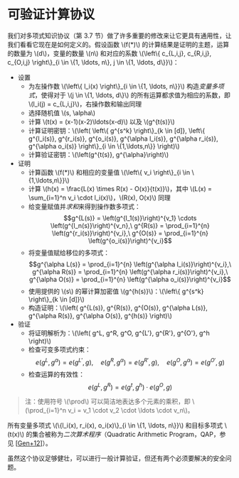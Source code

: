 # 可验证计算协议

我们对多项式知识协议（第 3.7 节）做了许多重要的修改来让它更具有通用性，让我们看看它现在是如何定义的。假设函数 \\(f(\*)\\) 的计算结果是证明的主题，运算的数量为 \\(d\\)，变量的数量 \\(n\\) 和对应的系数 \\(\left\\{ c_{L,i,j}, c_{R,i,j}, c_{O,i,j} \right\\}_{i \in \\{1, \ldots, n\\}, j \in \\{1, \ldots, d\\}}\\)：

* 设置
  * 为左操作数 \\(\left\\{ l\_i(x) \right\\}\_{i \in \\{1, \ldots, n\\}}\\) 构造*变量多项式*，使得对于 \\(j \in \\{1, \ldots, d\\}\\) 的所有运算都求值为相应的系数，即 \\(l_i(j) = c_{L,i,j}\\)，右操作数和输出同理
  * 选择随机值 \\(s, \alpha\\)
  * 计算 \\(t(x) = (x-1)(x-2)\ldots(x-d)\\) 以及 \\(g^{t(s)}\\)
  * 计算证明密钥：\\(\left( \left\\{ g^{s^k} \right\\}\_{k \in [d]}, \left\\{ g^{l_i(s)}, g^{r_i(s)}, g^{o_i(s)}, g^{\alpha l_i(s)}, g^{\alpha r_i(s)}, g^{\alpha o_i(s)} \right\\}\_{i \in \\{1,\ldots,n\\}} \right)\\)
  * 计算验证密钥：\\(\left(g^{t(s)}, g^{\alpha}\right)\\)
* 证明
  * 计算函数 \\(f(*)\\) 和相应的变量值 \\(\left\\{ v_i \right\\}_{i \in \\{1,\ldots,n\\}}\\)
  * 计算 \\(h(x) = \frac{L(x) \times R(x) - O(x)}{t(x)}\\)，其中 \\(L(x) = \sum_{i=1}^n v_i \cdot l_i(x)\\)，\\(R(x), O(x)\\) 同理
  * 给变量赋值并*求和*来得到操作数多项式：
    $$g^{L(s)} = \left(g^{l_1(s)}\right)^{v_1} \cdots \left(g^{l_n(s)}\right)^{v_n},\ g^{R(s)} = \prod_{i=1}^{n} \left(g^{r_i(s)}\right)^{v_i},\ g^{O(s)} = \prod_{i=1}^{n} \left(g^{o_i(s)}\right)^{v_i}$$
  * 将变量值赋给移位的多项式：
    $$g^{\alpha L(s)} = \prod_{i=1}^{n} \left(g^{\alpha l_i(s)}\right)^{v_i},\ g^{\alpha R(s)} = \prod_{i=1}^{n} \left(g^{\alpha r_i(s)}\right)^{v_i},\ g^{\alpha O(s)} = \prod_{i=1}^{n} \left(g^{\alpha o_i(s)}\right)^{v_i}$$
  * 使用提供的 \\(s\\) 的幂计算加密值 \\(g^{h(s)}\\)：\\(\left\\{ g^{s^k} \right\\}_{k \in [d]}\\)
  * 构造证明：\\(\left( g^{L(s)}, g^{R(s)}, g^{O(s)}, g^{\alpha L(s)}, g^{\alpha R(s)}, g^{\alpha O(s)}, g^{h(s)} \right)\\)
* 验证
  * 将证明解析为：\\(\left( g^L, g^R, g^O, g^{L'}, g^{R'}, g^{O'}, g^h \right)\\)
  * 检查可变多项式约束：
    $$e(g^{L}, g^\alpha) = e(g^{L'}, g),\quad e(g^{R}, g^\alpha) = e(g^{R'}, g), \quad e(g^{O}, g^\alpha) = e(g^{O'}, g)$$
  * 检查运算的有效性：
    $$e(g^{L}, g^{R}) = e(g^{t}, g^{h}) \cdot e(g^{O}, g)$$

> 注：使用符号 \\(\prod\\) 可以简洁地表达多个元素的乘积，即 \\(\prod_{i=1}^n v_i = v_1 \cdot v_2 \cdot \ldots \cdot v_n\\)。

所有变量多项式 \\(\\{l_i(x), r_i(x), o_i(x)\\}_{i \in \\{1, \ldots, n\\}}\\) 和目标多项式 \\(t(x)\\) 的集合被称为*二次算术程序*（Quadratic Arithmetic Program，QAP，参见 [[Gen+12](./references.md#Gen+12)]）。

虽然这个协议足够健壮，可以进行一般计算验证，但还有两个必须要解决的安全问题。
